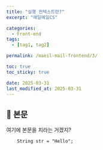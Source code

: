 ```yaml
---
title: "실행 컨텍스트란?"
excerpt: "매일메일CS"

categories:
  - Front-end
tags:
  - [tag1, tag2]

permalink: /maeil-mail-frontend/3/

toc: true
toc_sticky: true

date: 2025-03-31
last_modified_at: 2025-03-31
---
```


## 🦥 본문

여기에 본문을 치라는 거겠지?

```angular2html
    String str = "Hello";  
```